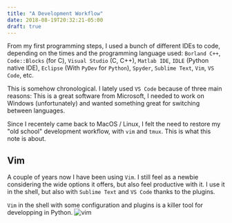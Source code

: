 ```yaml
---
title: "A Development Workflow"
date: 2018-08-19T20:32:21-05:00
draft: true
---
```


From my first programming steps, I used a bunch of different IDEs to code, depending on the times and the
programming language used: `Borland C++`, `Code::Blocks` (for C), `Visual Studio` (C, C++), `Matlab IDE`,
`IDLE` (Python native IDE), `Eclipse` (With `PyDev` for `Python`), `Spyder`, `Sublime Text`, `Vim`, `VS Code`, etc.

This is somehow chronological. I lately used `VS Code` because of three main reasons: This is a great software from
Microsoft, I needed to work on Windows (unfortunately) and wanted something great for switching between languages.

Since I recentely came back to MacOS / Linux, I felt the need to restore my "old school" development workflow, with
`vim` and `tmux`. This is what this note is about.

## Vim
A couple of years now I have been using `Vim`. I still feel as a newbie considering the wide options it offers, but also feel
productive with it. I use it in the shell, but also with `Sublime Text` and `VS Code` thanks to the plugins.

`Vim` in the shell with some configuration and plugins is a killer tool for developping in Python.
![vim](/vim.png)

